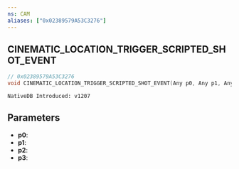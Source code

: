 ```yaml
---
ns: CAM
aliases: ["0x02389579A53C3276"]
---
```

## CINEMATIC_LOCATION_TRIGGER_SCRIPTED_SHOT_EVENT

```c
// 0x02389579A53C3276
void CINEMATIC_LOCATION_TRIGGER_SCRIPTED_SHOT_EVENT(Any p0, Any p1, Any p2, Any p3);
```

```
NativeDB Introduced: v1207
```

## Parameters
* **p0**:
* **p1**:
* **p2**:
* **p3**:
